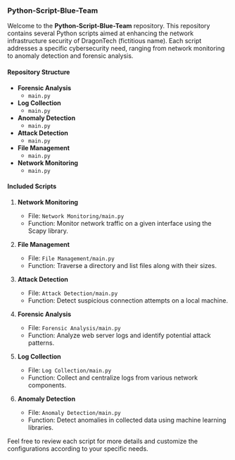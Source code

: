 ### Python-Script-Blue-Team

Welcome to the **Python-Script-Blue-Team** repository. This repository contains several Python scripts aimed at enhancing the network infrastructure security of DragonTech (fictitious name). Each script addresses a specific cybersecurity need, ranging from network monitoring to anomaly detection and forensic analysis.

#### Repository Structure

- **Forensic Analysis**
  - `main.py`
- **Log Collection**
  - `main.py`
- **Anomaly Detection**
  - `main.py`
- **Attack Detection**
  - `main.py`
- **File Management**
  - `main.py`
- **Network Monitoring**
  - `main.py`

#### Included Scripts

1. **Network Monitoring**
   - File: `Network Monitoring/main.py`
   - Function: Monitor network traffic on a given interface using the Scapy library.

2. **File Management**
   - File: `File Management/main.py`
   - Function: Traverse a directory and list files along with their sizes.

3. **Attack Detection**
   - File: `Attack Detection/main.py`
   - Function: Detect suspicious connection attempts on a local machine.

4. **Forensic Analysis**
   - File: `Forensic Analysis/main.py`
   - Function: Analyze web server logs and identify potential attack patterns.

5. **Log Collection**
   - File: `Log Collection/main.py`
   - Function: Collect and centralize logs from various network components.

6. **Anomaly Detection**
   - File: `Anomaly Detection/main.py`
   - Function: Detect anomalies in collected data using machine learning libraries.


Feel free to review each script for more details and customize the configurations according to your specific needs.